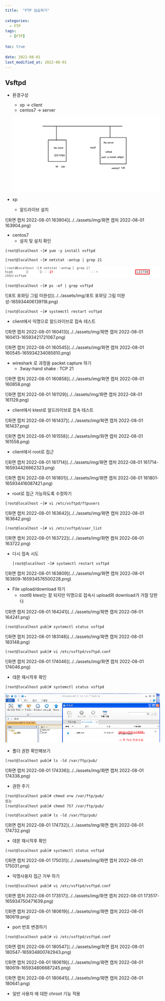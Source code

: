 ```yaml
---
title:  "FTP 실습하기" 

categories:
  - FTP
tags:
  - [FTP]

toc: true

date: 2022-08-01
last_modified_at: 2022-08-01
---
```


## Vsftpd 

- 환경구성 

  - xp -> client 
  - centos7 -> server

  ![구성도](../../assets/img/구성도.png)

- xp
  - 알드라이브 설치

![화면 캡처 2022-08-01 163904](../../assets/img/화면 캡처 2022-08-01 163904.png)

- centos7
  - 설치 및 설치 확인

```
[root@localhost ~]# yum -y install vsftpd
```

```
[root@localhost ~]# netstat -antup | grep 21
```

![ㄹㅇㅁㄴ](../../assets/img/ㄹㅇㅁㄴ.png)

```
[root@localhost ~]# ps -ef | grep vsftpd
```

![포트 포와딩 그림 미완성](../../assets/img/포트 포와딩 그림 미완성-165934406139118.png)

```
[root@localhost ~]# systemctl restart vsftpd
```

- client에서 익명으로 알드라이브로 접속 테스트

![화면 캡처 2022-08-01 160413](../../assets/img/화면 캡처 2022-08-01 160413-16593421721067.png)

![화면 캡처 2022-08-01 160545](../../assets/img/화면 캡처 2022-08-01 160545-165934234085810.png)

- wireshark 로 과정을 packet capture 하기
  - 3way-hand shake : TCP 21

![화면 캡처 2022-08-01 160858](../../assets/img/화면 캡처 2022-08-01 160858.png)

![화면 캡처 2022-08-01 161129](../../assets/img/화면 캡처 2022-08-01 161129.png)

- client에서 ktest로 알드라이브로 접속 테스트

![화면 캡처 2022-08-01 161437](../../assets/img/화면 캡처 2022-08-01 161437.png)

![화면 캡처 2022-08-01 161558](../../assets/img/화면 캡처 2022-08-01 161558.png)

- client에서 root로 접근

![화면 캡처 2022-08-01 161714](../../assets/img/화면 캡처 2022-08-01 161714-165934426662323.png)

![화면 캡처 2022-08-01 161801](../../assets/img/화면 캡처 2022-08-01 161801-165934416087421.png)

- root로 접근 가능하도록 수정하기

```
[root@localhost ~]# vi /etc/vsftpd/ftpusers
```

![화면 캡처 2022-08-01 163642](../../assets/img/화면 캡처 2022-08-01 163642.png)

```
[root@localhost ~]# vi /etc/vsftpd/user_list
```

![화면 캡처 2022-08-01 163722](../../assets/img/화면 캡처 2022-08-01 163722.png)

- 다시 접속 시도

  ```
  [root@localhost ~]# systemctl restart vsftpd
  ```

![화면 캡처 2022-08-01 163809](../../assets/img/화면 캡처 2022-08-01 163809-165934576500228.png)

- File upload/download 하기
  - root와 ktest는 잘 되지만 익명으로 접속시 upload와 download가 거절 당한다

![화면 캡처 2022-08-01 164241](../../assets/img/화면 캡처 2022-08-01 164241.png)

```
[root@localhost pub]# systemctl status vsftpd
```

![화면 캡처 2022-08-01 183148](../../assets/img/화면 캡처 2022-08-01 183148.png)

```
[root@localhost pub]# vi /etc/vsftpd/vsftpd.conf
```

![화면 캡처 2022-08-01 174046](../../assets/img/화면 캡처 2022-08-01 174046.png)

- 데몬 재시작후 확인

```
[root@localhost pub]# systemctl status vsftpd
```

![ㄹㅇㄴㅁ](../../assets/img/ㄹㅇㄴㅁ.png)

- 폴더 권한 확인해보기

```
[root@localhost pub]# ls -ld /var/ftp/pub/
```

![화면 캡처 2022-08-01 174336](../../assets/img/화면 캡처 2022-08-01 174336.png)

- 권한 주기

```
[root@localhost pub]# chmod o+w /var/ftp/pub/
또는 
[root@localhost pub]# chmod 757 /var/ftp/pub/
```

```
[root@localhost pub]# ls -ld /var/ftp/pub/
```

![화면 캡처 2022-08-01 174732](../../assets/img/화면 캡처 2022-08-01 174732.png)

- 데몬 재시작후 확인

```
[root@localhost pub]# systemctl status vsftpd
```

![화면 캡처 2022-08-01 175031](../../assets/img/화면 캡처 2022-08-01 175031.png)

- 익명사용자 접근 거부 하기

```
[root@localhost pub]# vi /etc/vsftpd/vsftpd.conf
```

![화면 캡처 2022-08-01 173517](../../assets/img/화면 캡처 2022-08-01 173517-165934750471639.png)

![화면 캡처 2022-08-01 180619](../../assets/img/화면 캡처 2022-08-01 180619.png)

- port 번호 변경하기

```
[root@localhost pub]# vi /etc/vsftpd/vsftpd.conf
```



![화면 캡처 2022-08-01 180547](../../assets/img/화면 캡처 2022-08-01 180547-165934800742943.png)

![화면 캡처 2022-08-01 180619](../../assets/img/화면 캡처 2022-08-01 180619-165934806687245.png)

![화면 캡처 2022-08-01 180641](../../assets/img/화면 캡처 2022-08-01 180641.png)

- 일반 사용자 에 대한 chroot  기능 적용